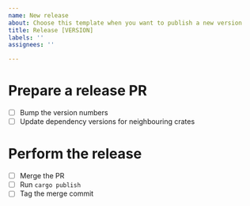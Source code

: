 ```yaml
---
name: New release
about: Choose this template when you want to publish a new version
title: Release [VERSION]
labels: ''
assignees: ''

---
```


# Prepare a release PR
- [ ] Bump the version numbers
- [ ] Update dependency versions for neighbouring crates

# Perform the release
- [ ] Merge the PR
- [ ] Run `cargo publish`
- [ ] Tag the merge commit
